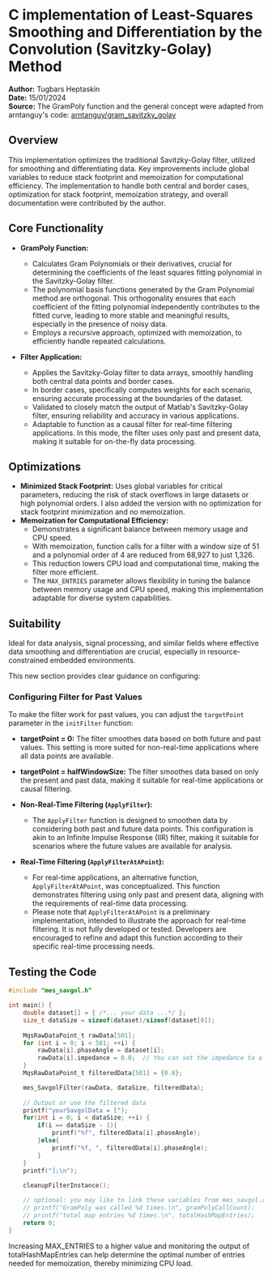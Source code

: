 # C implementation of Least-Squares Smoothing and Differentiation by the Convolution (Savitzky-Golay) Method

**Author:** Tugbars Heptaskin  
**Date:** 15/01/2024  
**Source:** The GramPoly function and the general concept were adapted from arntanguy's code: [arntanguy/gram_savitzky_golay](https://github.com/arntanguy/gram_savitzky_golay/tree/master)

## Overview
This implementation optimizes the traditional Savitzky-Golay filter, utilized for smoothing and differentiating data. Key improvements include global variables to reduce stack footprint and memoization for computational efficiency. The implementation to handle both central and border cases, optimization for stack footprint, memoization strategy, and overall documentation were contributed by the author.

## Core Functionality

- **GramPoly Function:** 
  - Calculates Gram Polynomials or their derivatives, crucial for determining the coefficients of the least squares fitting polynomial in the Savitzky-Golay filter.
  - The polynomial basis functions generated by the Gram Polynomial method are orthogonal. This orthogonality ensures that each coefficient of the fitting polynomial independently contributes to the fitted curve, leading to more stable and meaningful results, especially in the presence of noisy data.
  - Employs a recursive approach, optimized with memoization, to efficiently handle repeated calculations.

- **Filter Application:**
  - Applies the Savitzky-Golay filter to data arrays, smoothly handling both central data points and border cases.
  - In border cases, specifically computes weights for each scenario, ensuring accurate processing at the boundaries of the dataset.
  - Validated to closely match the output of Matlab's Savitzky-Golay filter, ensuring reliability and accuracy in various applications.
  - Adaptable to function as a causal filter for real-time filtering applications. In this mode, the filter uses only past and present data, making it suitable for on-the-fly data processing.

## Optimizations
- **Minimized Stack Footprint:** Uses global variables for critical parameters, reducing the risk of stack overflows in large datasets or high polynomial orders. I also added the version with no optimization for stack footprint minimization and no memoization.
- **Memoization for Computational Efficiency:**
  - Demonstrates a significant balance between memory usage and CPU speed.
  - With memoization, function calls for a filter with a window size of 51 and a polynomial order of 4 are reduced from 68,927 to just 1,326.
  - This reduction lowers CPU load and computational time, making the filter more efficient.
  - The `MAX_ENTRIES` parameter allows flexibility in tuning the balance between memory usage and CPU speed, making this implementation adaptable for diverse system capabilities.

## Suitability
Ideal for data analysis, signal processing, and similar fields where effective data smoothing and differentiation are crucial, especially in resource-constrained embedded environments.

This new section provides clear guidance on configuring: 

### Configuring Filter for Past Values
To make the filter work for past values, you can adjust the `targetPoint` parameter in the `initFilter` function:

- **targetPoint = 0:** The filter smoothes data based on both future and past values. This setting is more suited for non-real-time applications where all data points are available.
- **targetPoint = halfWindowSize:** The filter smoothes data based on only the present and past data, making it suitable for real-time applications or causal filtering.

- **Non-Real-Time Filtering (`ApplyFilter`):**
  - The `ApplyFilter` function is designed to smoothen data by considering both past and future data points. This configuration is akin to an Infinite Impulse Response (IIR) filter, making it suitable for scenarios where the future values are available for analysis.
  
- **Real-Time Filtering (`ApplyFilterAtAPoint`):**
  - For real-time applications, an alternative function, `ApplyFilterAtAPoint`, was conceptualized. This function demonstrates filtering using only past and present data, aligning with the requirements of real-time data processing.
  - Please note that `ApplyFilterAtAPoint` is a preliminary implementation, intended to illustrate the approach for real-time filtering. It is not fully developed or tested. Developers are encouraged to refine and adapt this function according to their specific real-time processing needs.

## Testing the Code

```c
#include "mes_savgol.h"

int main() {
    double dataset[] = { /*... your data ...*/ };
    size_t dataSize = sizeof(dataset)/sizeof(dataset[0]);
    
    MqsRawDataPoint_t rawData[501];
    for (int i = 0; i < 501; ++i) {
        rawData[i].phaseAngle = dataset[i];
        rawData[i].impedance = 0.0;  // You can set the impedance to a default value
    }
    MqsRawDataPoint_t filteredData[501] = {0.0};

    mes_SavgolFilter(rawData, dataSize, filteredData);
    
    // Output or use the filtered data
    printf("yourSavgolData = [");
    for(int i = 0; i < dataSize; ++i) {
        if(i == dataSize - 1){
            printf("%f", filteredData[i].phaseAngle);
        }else{
            printf("%f, ", filteredData[i].phaseAngle);
        }
    }
    printf("];\n");
    
    cleanupFilterInstance();

    // optional: you may like to link these variables from mes_savgol.c for efficiency min maxing purposes. 
    // printf("GramPoly was called %d times.\n", gramPolyCallCount);
    // printf("total map entries %d times.\n", totalHashMapEntries);
    return 0;
}

```
Increasing MAX_ENTRIES to a higher value and monitoring the output of totalHashMapEntries can help determine the optimal number of entries needed for memoization, thereby minimizing CPU load. 


